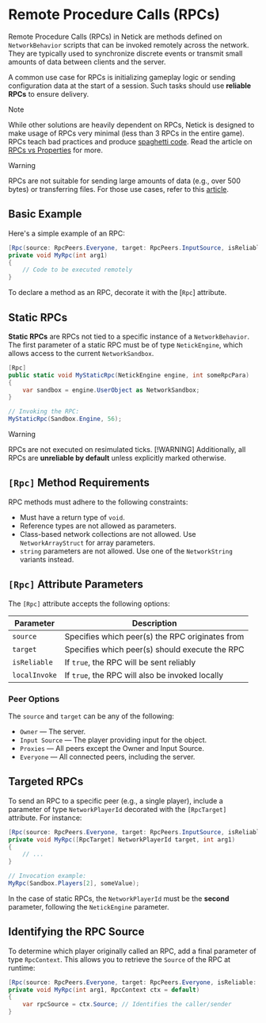 # Remote Procedure Calls (RPCs)

Remote Procedure Calls (RPCs) in Netick are methods defined on `NetworkBehavior` scripts that can be invoked remotely across the network. They are typically used to synchronize discrete events or transmit small amounts of data between clients and the server.

A common use case for RPCs is initializing gameplay logic or sending configuration data at the start of a session. Such tasks should use **reliable RPCs** to ensure delivery.

> [!Note]
> While other solutions are heavily dependent on RPCs, Netick is designed to make usage of RPCs very minimal (less than 3 RPCs in the entire game). RPCs teach bad practices and produce [spaghetti code](https://en.wikipedia.org/wiki/Spaghetti_code). Read the article on [RPCs vs Properties](rpcs-vs-properties.md) for more.

> [!Warning]
> RPCs are not suitable for sending large amounts of data (e.g., over 500 bytes) or transferring files. For those use cases, refer to this [article](sending-large-amounts-of-data.md).

## Basic Example

Here's a simple example of an RPC:

```csharp
[Rpc(source: RpcPeers.Everyone, target: RpcPeers.InputSource, isReliable: true, localInvoke: false)]
private void MyRpc(int arg1)
{
    // Code to be executed remotely
}
```

To declare a method as an RPC, decorate it with the \[`Rpc`] attribute.

## Static RPCs

**Static RPCs** are RPCs not tied to a specific instance of a `NetworkBehavior`. The first parameter of a static RPC must be of type `NetickEngine`, which allows access to the current `NetworkSandbox`.

```csharp
[Rpc]
public static void MyStaticRpc(NetickEngine engine, int someRpcPara)
{
    var sandbox = engine.UserObject as NetworkSandbox;
}

// Invoking the RPC:
MyStaticRpc(Sandbox.Engine, 56);
```

> [!WARNING]
> RPCs are not executed on resimulated ticks.
> [!WARNING]
> Additionally, all RPCs are **unreliable by default** unless explicitly marked otherwise.

## `[Rpc]` Method Requirements

RPC methods must adhere to the following constraints:

* Must have a return type of `void`.
* Reference types are not allowed as parameters.
* Class-based network collections are not allowed. Use `NetworkArrayStruct` for array parameters.
* `string` parameters are not allowed. Use one of the `NetworkString` variants instead.

## `[Rpc]` Attribute Parameters

The `[Rpc]` attribute accepts the following options:

| Parameter     | Description                                     |
| ------------- | ----------------------------------------------- |
| `source`      | Specifies which peer(s) the RPC originates from |
| `target`      | Specifies which peer(s) should execute the RPC  |
| `isReliable`  | If `true`, the RPC will be sent reliably        |
| `localInvoke` | If `true`, the RPC will also be invoked locally |

### Peer Options

The `source` and `target` can be any of the following:

* `Owner` — The server.
* `Input Source` — The player providing input for the object.
* `Proxies` — All peers except the Owner and Input Source.
* `Everyone` — All connected peers, including the server.

## Targeted RPCs

To send an RPC to a specific peer (e.g., a single player), include a parameter of type `NetworkPlayerId` decorated with the `[RpcTarget]` attribute. For instance:

```csharp
[Rpc(source: RpcPeers.Everyone, target: RpcPeers.InputSource, isReliable: true, localInvoke: false)]
private void MyRpc([RpcTarget] NetworkPlayerId target, int arg1)
{
    // ...
}

// Invocation example:
MyRpc(Sandbox.Players[2], someValue);
```

In the case of static RPCs, the `NetworkPlayerId` must be the **second** parameter, following the `NetickEngine` parameter.

## Identifying the RPC Source

To determine which player originally called an RPC, add a final parameter of type `RpcContext`. This allows you to retrieve the `Source` of the RPC at runtime:

```csharp
[Rpc(source: RpcPeers.Everyone, target: RpcPeers.Everyone, isReliable: true, localInvoke: false)]
private void MyRpc(int arg1, RpcContext ctx = default)
{
    var rpcSource = ctx.Source; // Identifies the caller/sender
}
```




